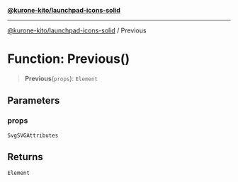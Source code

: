 [**@kurone-kito/launchpad-icons-solid**](../README.md)

***

[@kurone-kito/launchpad-icons-solid](../globals.md) / Previous

# Function: Previous()

> **Previous**(`props`): `Element`

## Parameters

### props

`SvgSVGAttributes`

## Returns

`Element`
